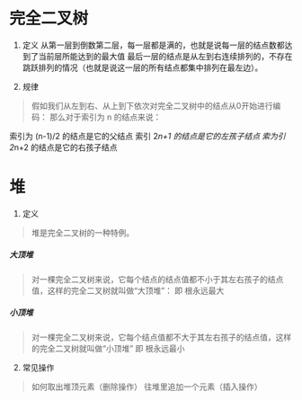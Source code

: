 <!--
 * @LastEditors: wudan01
 * @description: 文件描述
-->
# 完全二叉树
1. 定义
从第一层到倒数第二层，每一层都是满的，也就是说每一层的结点数都达到了当前层所能达到的最大值
最后一层的结点是从左到右连续排列的，不存在跳跃排列的情况（也就是说这一层的所有结点都集中排列在最左边）。

2. 规律
> 假如我们从左到右、从上到下依次对完全二叉树中的结点从0开始进行编码：
> 那么对于索引为 n 的结点来说：

索引为 (n-1)/2 的结点是它的父结点
索引 2*n+1 的结点是它的左孩子结点
索为引 2*n+2 的结点是它的右孩子结点

# 堆
1. 定义
> 堆是完全二叉树的一种特例。

##### 大顶堆
> 对一棵完全二叉树来说，它每个结点的结点值都不小于其左右孩子的结点值，这样的完全二叉树就叫做“大顶堆”：
> 即 根永远最大

##### 小顶堆
> 对一棵完全二叉树来说，它每个结点值都不大于其左右孩子的结点值，这样的完全二叉树就叫做“小顶堆”
> 即 根永远最小


2. 常见操作
> 如何取出堆顶元素（删除操作）
> 往堆里追加一个元素（插入操作）
